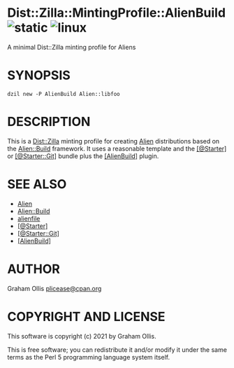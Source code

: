 # Dist::Zilla::MintingProfile::AlienBuild ![static](https://github.com/PerlAlien/Dist-Zilla-MintingProfile-AlienBuild/workflows/static/badge.svg) ![linux](https://github.com/PerlAlien/Dist-Zilla-MintingProfile-AlienBuild/workflows/linux/badge.svg)

A minimal Dist::Zilla minting profile for Aliens

# SYNOPSIS

```
dzil new -P AlienBuild Alien::libfoo
```

# DESCRIPTION

This is a [Dist::Zilla](https://metacpan.org/pod/Dist::Zilla) minting profile for creating [Alien](https://metacpan.org/pod/Alien) distributions
based on the [Alien::Build](https://metacpan.org/pod/Alien::Build) framework.  It uses a reasonable template and the
[\[@Starter\]](https://metacpan.org/pod/Dist::Zilla::PluginBundle::AlienBuild) or
[\[@Starter::Git\]](https://metacpan.org/pod/Dist::Zilla::PluginBundle::Starter::Git) bundle plus the
[\[AlienBuild\]](https://metacpan.org/pod/Dist::Zilla::Plugin::AlienBuild) plugin.

# SEE ALSO

- [Alien](https://metacpan.org/pod/Alien)
- [Alien::Build](https://metacpan.org/pod/Alien::Build)
- [alienfile](https://metacpan.org/pod/alienfile)
- [\[@Starter\]](https://metacpan.org/pod/Dist::Zilla::PluginBundle::Starter)
- [\[@Starter::Git\]](https://metacpan.org/pod/Dist::Zilla::PluginBundle::Starter::Git)
- [\[AlienBuild\]](https://metacpan.org/pod/Dist::Zilla::Plugin::AlienBuild)

# AUTHOR

Graham Ollis <plicease@cpan.org>

# COPYRIGHT AND LICENSE

This software is copyright (c) 2021 by Graham Ollis.

This is free software; you can redistribute it and/or modify it under
the same terms as the Perl 5 programming language system itself.
